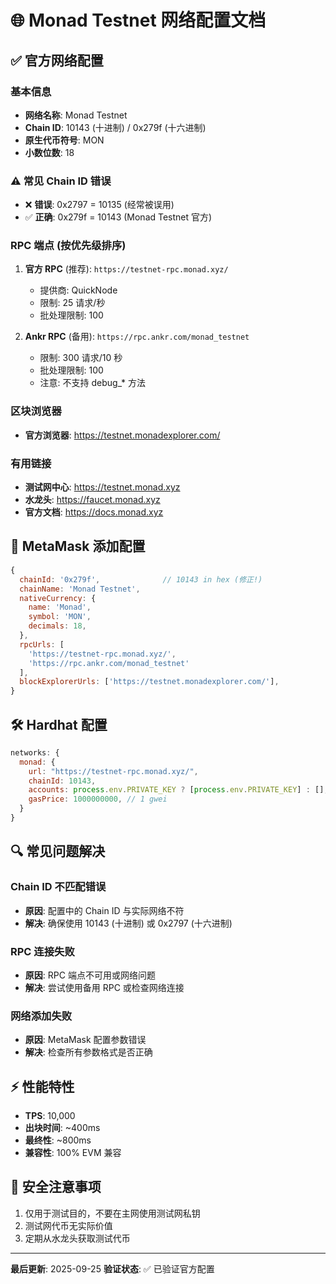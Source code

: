 # 🌐 Monad Testnet 网络配置文档

## ✅ 官方网络配置

### 基本信息
- **网络名称**: Monad Testnet
- **Chain ID**: 10143 (十进制) / 0x279f (十六进制)
- **原生代币符号**: MON
- **小数位数**: 18

### ⚠️ 常见 Chain ID 错误
- ❌ **错误**: 0x2797 = 10135 (经常被误用)
- ✅ **正确**: 0x279f = 10143 (Monad Testnet 官方)

### RPC 端点 (按优先级排序)
1. **官方 RPC** (推荐): `https://testnet-rpc.monad.xyz/`
   - 提供商: QuickNode
   - 限制: 25 请求/秒
   - 批处理限制: 100

2. **Ankr RPC** (备用): `https://rpc.ankr.com/monad_testnet`
   - 限制: 300 请求/10 秒
   - 批处理限制: 100
   - 注意: 不支持 debug_* 方法

### 区块浏览器
- **官方浏览器**: https://testnet.monadexplorer.com/

### 有用链接
- **测试网中心**: https://testnet.monad.xyz
- **水龙头**: https://faucet.monad.xyz
- **官方文档**: https://docs.monad.xyz

## 🔧 MetaMask 添加配置

```javascript
{
  chainId: '0x279f',              // 10143 in hex (修正!)
  chainName: 'Monad Testnet',
  nativeCurrency: {
    name: 'Monad',
    symbol: 'MON',
    decimals: 18,
  },
  rpcUrls: [
    'https://testnet-rpc.monad.xyz/',
    'https://rpc.ankr.com/monad_testnet'
  ],
  blockExplorerUrls: ['https://testnet.monadexplorer.com/'],
}
```

## 🛠️ Hardhat 配置

```javascript
networks: {
  monad: {
    url: "https://testnet-rpc.monad.xyz/",
    chainId: 10143,
    accounts: process.env.PRIVATE_KEY ? [process.env.PRIVATE_KEY] : [],
    gasPrice: 1000000000, // 1 gwei
  }
}
```

## 🔍 常见问题解决

### Chain ID 不匹配错误
- **原因**: 配置中的 Chain ID 与实际网络不符
- **解决**: 确保使用 10143 (十进制) 或 0x2797 (十六进制)

### RPC 连接失败
- **原因**: RPC 端点不可用或网络问题
- **解决**: 尝试使用备用 RPC 或检查网络连接

### 网络添加失败
- **原因**: MetaMask 配置参数错误
- **解决**: 检查所有参数格式是否正确

## ⚡ 性能特性

- **TPS**: 10,000
- **出块时间**: ~400ms
- **最终性**: ~800ms
- **兼容性**: 100% EVM 兼容

## 🔐 安全注意事项

1. 仅用于测试目的，不要在主网使用测试网私钥
2. 测试网代币无实际价值
3. 定期从水龙头获取测试代币

---

**最后更新**: 2025-09-25
**验证状态**: ✅ 已验证官方配置